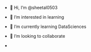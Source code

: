 - 👋 Hi, I’m @sheetal0503
- 👀 I’m interested in learning
- 🌱 I’m currently learning DataSciences
- 💞️ I’m looking to collaborate 

- 

<!---
sheetal0503/sheetal0503 is a ✨ special ✨ repository because its `README.md` (this file) appears on your GitHub profile.
You can click the Preview link to take a look at your changes.
--->
